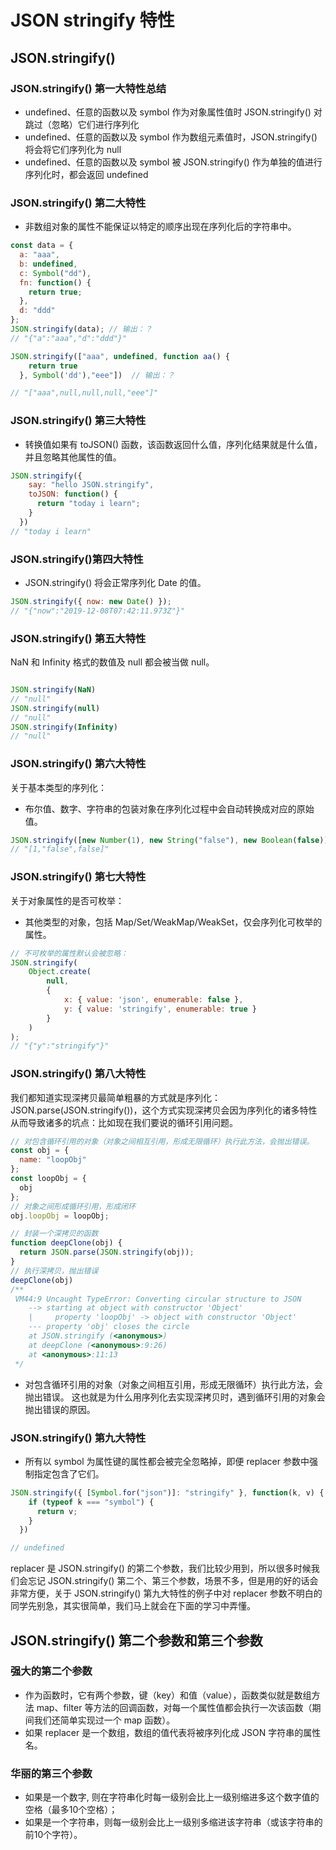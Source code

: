 # JSON stringify 特性

## JSON.stringify()

### JSON.stringify() 第一大特性总结

* undefined、任意的函数以及 symbol 作为对象属性值时 JSON.stringify() 对跳过（忽略）它们进行序列化
* undefined、任意的函数以及 symbol 作为数组元素值时，JSON.stringify() 将会将它们序列化为 null
* undefined、任意的函数以及 symbol 被 JSON.stringify() 作为单独的值进行序列化时，都会返回 undefined

### JSON.stringify() 第二大特性

* 非数组对象的属性不能保证以特定的顺序出现在序列化后的字符串中。

```javascript
const data = {
  a: "aaa",
  b: undefined,
  c: Symbol("dd"),
  fn: function() {
    return true;
  },
  d: "ddd"
};
JSON.stringify(data); // 输出：？
// "{"a":"aaa","d":"ddd"}"

JSON.stringify(["aaa", undefined, function aa() {
    return true
  }, Symbol('dd'),"eee"])  // 输出：？

// "["aaa",null,null,null,"eee"]"

```

### JSON.stringify() 第三大特性

* 转换值如果有 toJSON() 函数，该函数返回什么值，序列化结果就是什么值，并且忽略其他属性的值。

```javascript
JSON.stringify({
    say: "hello JSON.stringify",
    toJSON: function() {
      return "today i learn";
    }
  })
// "today i learn"

```

### JSON.stringify()第四大特性

* JSON.stringify() 将会正常序列化 Date 的值。

```javascript
JSON.stringify({ now: new Date() });
// "{"now":"2019-12-08T07:42:11.973Z"}"
```

### JSON.stringify() 第五大特性

NaN 和 Infinity 格式的数值及 null 都会被当做 null。

```javascript

JSON.stringify(NaN)
// "null"
JSON.stringify(null)
// "null"
JSON.stringify(Infinity)
// "null"
```

### JSON.stringify() 第六大特性

关于基本类型的序列化：

* 布尔值、数字、字符串的包装对象在序列化过程中会自动转换成对应的原始值。

```javascript
JSON.stringify([new Number(1), new String("false"), new Boolean(false)]);
// "[1,"false",false]"
```

### JSON.stringify() 第七大特性

关于对象属性的是否可枚举：

* 其他类型的对象，包括 Map/Set/WeakMap/WeakSet，仅会序列化可枚举的属性。

```javascript
// 不可枚举的属性默认会被忽略：
JSON.stringify(
    Object.create(
        null,
        {
            x: { value: 'json', enumerable: false },
            y: { value: 'stringify', enumerable: true }
        }
    )
);
// "{"y":"stringify"}"

```

### JSON.stringify() 第八大特性

我们都知道实现深拷贝最简单粗暴的方式就是序列化：JSON.parse(JSON.stringify())，这个方式实现深拷贝会因为序列化的诸多特性从而导致诸多的坑点：比如现在我们要说的循环引用问题。

```javascript
// 对包含循环引用的对象（对象之间相互引用，形成无限循环）执行此方法，会抛出错误。
const obj = {
  name: "loopObj"
};
const loopObj = {
  obj
};
// 对象之间形成循环引用，形成闭环
obj.loopObj = loopObj;

// 封装一个深拷贝的函数
function deepClone(obj) {
  return JSON.parse(JSON.stringify(obj));
}
// 执行深拷贝，抛出错误
deepClone(obj)
/**
 VM44:9 Uncaught TypeError: Converting circular structure to JSON
    --> starting at object with constructor 'Object'
    |     property 'loopObj' -> object with constructor 'Object'
    --- property 'obj' closes the circle
    at JSON.stringify (<anonymous>)
    at deepClone (<anonymous>:9:26)
    at <anonymous>:11:13
 */
```

* 对包含循环引用的对象（对象之间相互引用，形成无限循环）执行此方法，会抛出错误。
这也就是为什么用序列化去实现深拷贝时，遇到循环引用的对象会抛出错误的原因。

### JSON.stringify() 第九大特性

* 所有以 symbol 为属性键的属性都会被完全忽略掉，即便 replacer 参数中强制指定包含了它们。

```javascript
JSON.stringify({ [Symbol.for("json")]: "stringify" }, function(k, v) {
    if (typeof k === "symbol") {
      return v;
    }
  })

// undefined
```

replacer 是 JSON.stringify() 的第二个参数，我们比较少用到，所以很多时候我们会忘记 JSON.stringify() 第二个、第三个参数，场景不多，但是用的好的话会非常方便，关于 JSON.stringify() 第九大特性的例子中对 replacer 参数不明白的同学先别急，其实很简单，我们马上就会在下面的学习中弄懂。

## JSON.stringify() 第二个参数和第三个参数

### 强大的第二个参数

* 作为函数时，它有两个参数，键（key）和值（value），函数类似就是数组方法 map、filter 等方法的回调函数，对每一个属性值都会执行一次该函数（期间我们还简单实现过一个 map 函数）。
* 如果 replacer 是一个数组，数组的值代表将被序列化成 JSON 字符串的属性名。

### 华丽的第三个参数

* 如果是一个数字, 则在字符串化时每一级别会比上一级别缩进多这个数字值的空格（最多10个空格）；
* 如果是一个字符串，则每一级别会比上一级别多缩进该字符串（或该字符串的前10个字符）。
